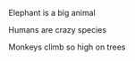 <!--Something about Elephants-->
Elephant is a big animal

<!--Something about Humans-->
Humans are crazy species

<!--Something about Monkey-->
Monkeys climb so high on trees

